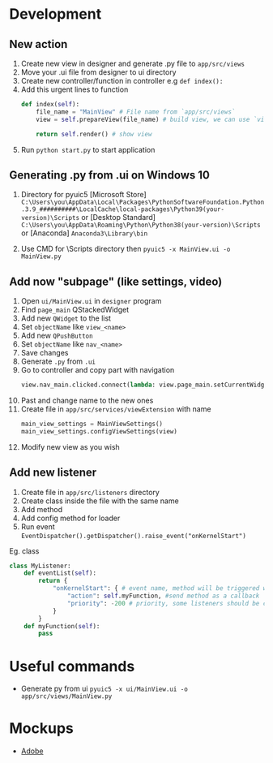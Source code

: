 # Development

## New action 

1. Create new view in designer and generate .py file to `app/src/views`
1. Move your .ui file from designer to ui directory
1. Create new controller/function in controller e.g `def index():`
1. Add this urgent lines to function
    ```python
    def index(self):
        file_name = "MainView" # File name from `app/src/views`
        view = self.prepareView(file_name) # build view, we can use `view` variable to modify view elements 
    
        return self.render() # show view
    ```
1. Run `python start.py` to start application 

## Generating .py from .ui on Windows 10
1. Directory for pyuic5
[Microsoft Store] 
`C:\Users\you\AppData\Local\Packages\PythonSoftwareFoundation.Python.3.9_##########\LocalCache\local-packages\Python39(your-version)\Scripts`
or
[Desktop Standard]
`C:\Users\you\AppData\Roaming\Python\Python38(your-version)\Scripts`
or
[Anaconda]
`Anaconda3\Library\bin`

1. Use CMD for \Scripts directory then
`pyuic5 -x MainView.ui -o MainView.py`


## Add now "subpage" (like settings, video)
1. Open `ui/MainView.ui` in `designer` program
1. Find `page_main` QStackedWidget 
1. Add new `QWidget` to the list
1. Set `objectName` like `view_<name>`
1. Add new `QPushButton`
1. Set `objectName` like `nav_<name>`
1. Save changes
1. Generate `.py` from `.ui`
1. Go to controller and copy part with navigation
    ```python
    view.nav_main.clicked.connect(lambda: view.page_main.setCurrentWidget(view.view_main))
    ```
1. Past and change name to the new ones
1. Create file in `app/src/services/viewExtension` with name <controllerName><viewName>
    ```python
    main_view_settings = MainViewSettings()
    main_view_settings.configViewSettings(view)
    ```
1. Modify new view as you wish


## Add new listener

1. Create file in `app/src/listeners` directory
1. Create class inside the file with the same name
1. Add method
1. Add config method for loader
1. Run event `EventDispatcher().getDispatcher().raise_event("onKernelStart")`

Eg. class
```python
class MyListener:
    def eventList(self):
        return {
            "onKernelStart": { # event name, method will be triggered when subscriber raise it
                "action": self.myFunction, #send method as a callback
                "priority": -200 # priority, some listeners should be called earlier than another (e.g. db init should be first)
            }
        }
    def myFunction(self):
        pass
```

# Useful commands
- Generate py from ui `pyuic5 -x ui/MainView.ui -o app/src/views/MainView.py`

# Mockups
- [Adobe](https://xd.adobe.com/view/2e1cf53e-92ed-4b14-afd1-b0833650f5c8-7b4f/)
